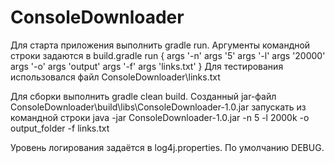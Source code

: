 ConsoleDownloader
=================
Для старта приложения выполнить gradle run. Аргументы командной строки задаются в build.gradle
 run {
     args '-n'
     args '5'
     args '-l'
     args '20000'
     args '-o'
     args 'output'
     args '-f'
     args 'links.txt'
 }
Для тестирования использовался файл ConsoleDownloader\links.txt

Для сборки выполнить gradle clean build.
Созданный jar-файл ConsoleDownloader\build\libs\ConsoleDownloader-1.0.jar запускать из командной строки
java -jar ConsoleDownloader-1.0.jar -n 5 -l 2000k -o output_folder -f links.txt

Уровень логирования задаётся в log4j.properties. По умолчанию DEBUG.